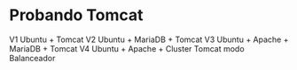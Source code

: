 # Probando Tomcat

V1 Ubuntu + Tomcat
V2 Ubuntu + MariaDB + Tomcat
V3 Ubuntu + Apache + MariaDB + Tomcat
V4 Ubuntu + Apache + Cluster Tomcat modo Balanceador

